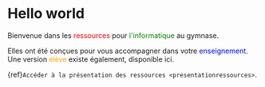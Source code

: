 ````{image} images/landing/img2.jpg
````
# Hello world

Bienvenue dans les <span style="color:red">ressources</span> pour <span style="color:green">l'informatique</span> au gymnase. 

Elles ont été conçues pour vous accompagner dans votre <span style="color:blue">enseignement</span>. Une version <span style="color:orange">élève</span> existe également, disponible ici. 

{ref}`Accéder à la présentation des ressources <presentationressources>`.
